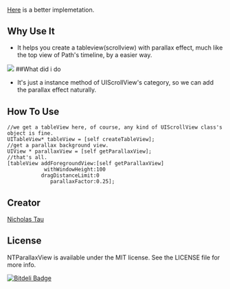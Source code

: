 
####
[Here](https://github.com/jamztang/CSStickyHeaderFlowLayout) is a better implemetation.  

## Why Use It

* It helps you create a tableview(scrollview) with parallax effect, much like the top view of Path's timeline, by a easier way.

![](https://raw.github.com/demon1105/ImagesLib/master/demo_parallaxview.gif)
##What did i do

* It's just a instance method of UIScrollView's category, so we can add the parallax effect naturally.

## How To Use

```
//we get a tableView here, of course, any kind of UIScrollView class's object is fine.
UITableView* tableView = [self createTableView];
//get a parallax background view.
UIView * parallaxView = [self getParallaxView];
//that's all.
[tableView addForegroundView:[self getParallaxView]
            withWindowHeight:100
           dragDistanceLimit:0
              parallaxFactor:0.25];

```

## Creator
[Nicholas Tau](http://www.taofengping.com)

## License

NTParallaxView is available under the MIT license. See the LICENSE file for more info.


[![Bitdeli Badge](https://d2weczhvl823v0.cloudfront.net/demon1105/ntparallaxview/trend.png)](https://bitdeli.com/free "Bitdeli Badge")

